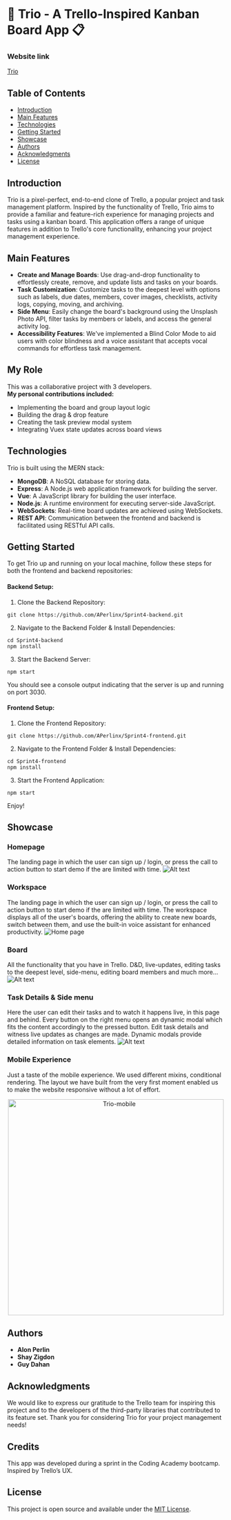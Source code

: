 # 🚀 Trio - A Trello-Inspired Kanban Board App 📋


### Website link 
[Trio](https://trio-j5ev.onrender.com/ "Link to trio app")

## Table of Contents

- [Introduction](#introduction)
- [Main Features](#main-features)
- [Technologies](#technologies)
- [Getting Started](#getting-started)
- [Showcase](#showcase)
- [Authors](#authors)
- [Acknowledgments](#acknowledgments)
- [License](#license)

## Introduction

Trio is a pixel-perfect, end-to-end clone of Trello, a popular project and task management platform. Inspired by the functionality of Trello, Trio aims to provide a familiar and feature-rich experience for managing projects and tasks using a kanban board. This application offers a range of unique features in addition to Trello's core functionality, enhancing your project management experience.

## Main Features

- **Create and Manage Boards**: Use drag-and-drop functionality to effortlessly create, remove, and update lists and tasks on your boards.
- **Task Customization**: Customize tasks to the deepest level with options such as labels, due dates, members, cover images, checklists, activity logs, copying, moving, and archiving.
- **Side Menu**: Easily change the board's background using the Unsplash Photo API, filter tasks by members or labels, and access the general activity log.
- **Accessibility Features**: We've implemented a Blind Color Mode to aid users with color blindness and a voice assistant that accepts vocal commands for effortless task management.

## My Role

This was a collaborative project with 3 developers.  
**My personal contributions included:**
- Implementing the board and group layout logic
- Building the drag & drop feature
- Creating the task preview modal system
- Integrating Vuex state updates across board views

## Technologies

Trio is built using the MERN stack:

- **MongoDB**: A NoSQL database for storing data.
- **Express**: A Node.js web application framework for building the server.
- **Vue**: A JavaScript library for building the user interface.
- **Node.js**: A runtime environment for executing server-side JavaScript.
- **WebSockets**: Real-time board updates are achieved using WebSockets.
- **REST API**: Communication between the frontend and backend is facilitated using RESTful API calls.

## Getting Started

To get Trio up and running on your local machine, follow these steps for both the frontend and backend repositories:

#### Backend Setup:

1. Clone the Backend Repository:
```shell
git clone https://github.com/APerlinx/Sprint4-backend.git
```

2. Navigate to the Backend Folder & Install Dependencies:
```shell
cd Sprint4-backend
npm install
```

3. Start the Backend Server:
```shell
npm start
```
You should see a console output indicating that the server is up and running on port 3030.

#### Frontend Setup:

1. Clone the Frontend Repository:
```shell
git clone https://github.com/APerlinx/Sprint4-frontend.git
```

2. Navigate to the Frontend Folder & Install Dependencies:
```shell
cd Sprint4-frontend
npm install
```

3. Start the Frontend Application:
```shell
npm start
```

Enjoy!

## Showcase

### Homepage

The landing page in which the user can sign up / login, or press the call to action button to start demo if the are limited with time.
![Alt text](https://res.cloudinary.com/dcj5nzsix/image/upload/v1695227139/Troi-homepage_odpkqr.png)

### Workspace

The landing page in which the user can sign up / login, or press the call to action button to start demo if the are limited with time.
The workspace displays all of the user's boards, offering the ability to create new boards, switch between them, and use the built-in voice assistant for enhanced productivity.
![Home page](https://res.cloudinary.com/dcj5nzsix/image/upload/v1695227134/Trio-workspace_nkhxjz.png)


### Board

All the functionality that you have in Trello. D&D, live-updates, editing tasks to the deepest level, side-menu, editing board members and much more...
![Alt text](https://res.cloudinary.com/dcj5nzsix/image/upload/v1695227138/Trio-board_cznvw3.png)

### Task Details & Side menu

Here the user can edit their tasks and to watch it happens live, in this page and behind. Every button on the right menu opens an dynamic modal which fits the content accordingly to the pressed button.
Edit task details and witness live updates as changes are made. Dynamic modals provide detailed information on task elements.
![Alt text](https://res.cloudinary.com/dcj5nzsix/image/upload/v1695227128/Trio-edit_f77suy.png)


### Mobile Experience

Just a taste of the mobile experience. We used different mixins, conditional rendering. The layout we have built from the very first moment enabled us to make the website responsive without a lot of effort.

<p align="center">
  <img src="https://res.cloudinary.com/dcj5nzsix/image/upload/v1695227120/Trio-mobile_iirfbz.png" alt="Trio-mobile" width="auto" height="500">
</p>

## Authors
- **Alon Perlin**
- **Shay Zigdon**
- **Guy Dahan**


## Acknowledgments
We would like to express our gratitude to the Trello team for inspiring this project and to the developers of the third-party libraries that contributed to its feature set. Thank you for considering Trio for your project management needs!

## Credits
This app was developed during a sprint in the Coding Academy bootcamp. Inspired by Trello’s UX.

## License

This project is open source and available under the [MIT License](LICENSE).

